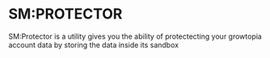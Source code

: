 # SM:PROTECTOR
 SM:Protector is a utility gives you the ability of protectecting your growtopia account data by storing the data inside its sandbox
